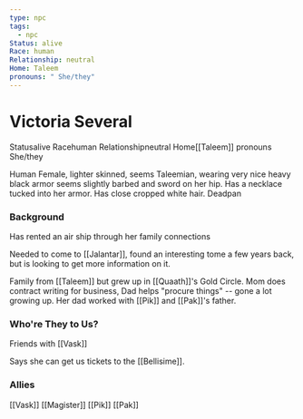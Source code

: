 ```yaml
---
type: npc
tags:
  - npc
Status: alive
Race: human
Relationship: neutral
Home: Taleem
pronouns: " She/they"
---
```


# Victoria Several
<span class="dataview inline-field"><span class="inline-field-key">Status</span><span class="inline-field-value">alive</span></span>
<span class="dataview inline-field"><span class="inline-field-key">Race</span><span class="inline-field-value">human</span></span>
<span class="dataview inline-field"><span class="inline-field-key">Relationship</span><span class="inline-field-value">neutral</span></span>
<span class="dataview inline-field"><span class="inline-field-key">Home</span><span class="inline-field-value">[[Taleem]]</span></span>
<span class="dataview inline-field"><span class="inline-field-key">pronouns</span><span class="inline-field-value"> She/they</span></span>

Human Female, lighter skinned, seems Taleemian, wearing very nice heavy black armor seems slightly barbed and sword on her hip. Has a necklace tucked into her armor. Has close cropped white hair. Deadpan

### Background
Has rented an air ship through her family connections

Needed to come to [[Jalantar]], found an interesting tome a few years back, but is looking to get more information on it.  

Family from [[Taleem]] but grew up in [[Quaath]]'s Gold Circle. Mom does contract writing for business, Dad helps "procure things" -- gone a lot growing up. Her dad worked with [[Pik]] and [[Pak]]'s father.

### Who're They to Us?
Friends with [[Vask]]

Says she can get us tickets to the [[Bellisime]].

### Allies
[[Vask]]
[[Magister]]
[[Pik]]
[[Pak]]